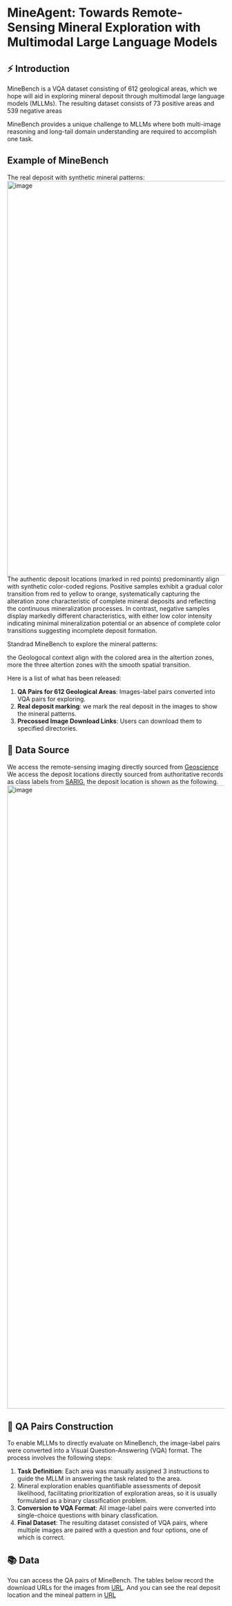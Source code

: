 # MineAgent: Towards Remote-Sensing Mineral Exploration with Multimodal Large Language Models

## ⚡ Introduction
MineBench is a VQA dataset consisting of 612 geological areas, which we hope will  aid in exploring mineral deposit through multimodal large language models (MLLMs).
The resulting dataset consists of 73 positive areas and 539 negative areas

MineBench provides a unique challenge to MLLMs where both multi-image reasoning and long-tail domain understanding are required to accomplish one task.

## Example of MineBench
The real deposit with synthetic mineral patterns:
<img width="911" alt="image" src="https://github.com/user-attachments/assets/86583c37-7b7b-4290-9b56-809983ba835f" />
The authentic deposit locations (marked in red points) predominantly align with synthetic color-coded regions. 
Positive samples exhibit a gradual color transition from red to yellow to orange, systematically capturing the alteration zone characteristic of complete mineral deposits and reflecting the continuous mineralization processes. In contrast, negative samples display markedly different characteristics, with either low color intensity indicating minimal mineralization potential or an absence of complete color transitions suggesting incomplete deposit formation.

Standrad MineBench to explore the mineral patterns:



the Geologocal context align with the colored area in the altertion zones, more the three altertion zones with the smooth spatial transition.

Here is a list of what has been released:

1. **QA Pairs for 612 Geological Areas**: Images-label pairs converted into VQA pairs for exploring.
2. **Real deposit marking**: we mark the real deposit in the images to show the mineral patterns.
3. **Precossed Image Download Links**: Users can download them to specified directories.

## 💭 Data Source
We access the remote-sensing imaging directly sourced from [Geoscience](https://data.dea.ga.gov.au/?prefix=ASTER_Geoscience_Map_of_Australia/)
We access the deposit locations directly sourced from authoritative records as class labels
from [SARIG](https://map.sarig.sa.gov.au/), the deposit location is shown as the following.
<img width="1440" alt="image" src="https://github.com/user-attachments/assets/0ef3aff3-6f62-4934-a197-a21247fb3064" />

## 💭 QA Pairs Construction
To enable MLLMs to directly evaluate on MineBench, the image-label pairs were converted into a Visual Question-Answering (VQA) format. The process involves the following steps:
1. **Task Definition**: Each area was manually assigned 3 instructions to guide the MLLM in answering the task related to the area.
2. Mineral exploration enables quantifiable assessments of deposit likelihood, facilitating prioritization of exploration areas, so it is usually formulated as a binary classification problem. 
3. **Conversion to VQA Format**: All image-label pairs were converted into single-choice questions with binary classfication.
4. **Final Dataset**: The resulting dataset consisted of VQA pairs, where multiple images are paired with a question and four options, one of which is correct.


## 📚 Data

You can access the QA pairs of MineBench.
The tables below record the download URLs for the images from [URL](https://drive.google.com/drive/folders/16K5_p6xAChraZKV3mGJTTzskX-fG_2H_).
And you can see the real deposit location and the mineal pattern in [URL](https://drive.google.com/drive/folders/1bHUARAOXnXZH6lSp15aFZHy1Z4UYDUXC)



